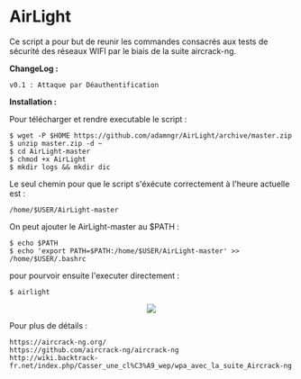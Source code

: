 # AirLight

Ce script a pour but de reunir les commandes consacrés aux tests de sécurité des réseaux WIFI par le biais de la suite aircrack-ng. 

<b> ChangeLog : </b>

    v0.1 : Attaque par Déauthentification
    

<b> Installation : </b>

Pour télécharger et rendre executable le script :

    $ wget -P $HOME https://github.com/adamngr/AirLight/archive/master.zip
    $ unzip master.zip -d ~
    $ cd AirLight-master
    $ chmod +x AirLight
    $ mkdir logs && mkdir dic

Le seul chemin pour que le script s'éxécute correctement à l'heure actuelle est : 

    /home/$USER/AirLight-master 

On peut ajouter le AirLight-master au $PATH :
    
    $ echo $PATH
    $ echo 'export PATH=$PATH:/home/$USER/AirLight-master' >> /home/$USER/.bashrc
    
pour pourvoir ensuite l'executer directement :

    $ airlight

<p align="center">
  <img src="https://image.noelshack.com/fichiers/2018/25/1/1529323468-capture-du-2018-06-18-14-03-44.png">
</p>

Pour plus de détails :

    https://aircrack-ng.org/
    https://github.com/aircrack-ng/aircrack-ng
    http://wiki.backtrack-fr.net/index.php/Casser_une_cl%C3%A9_wep/wpa_avec_la_suite_Aircrack-ng
